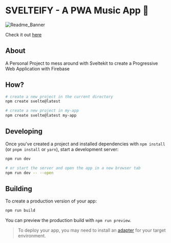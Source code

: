 # SVELTEIFY - A PWA Music App 🎵
![Readme_Banner](https://user-images.githubusercontent.com/84382172/223688923-d94a605e-fe05-46d2-964d-3d1780509fad.png)

Check it out [here](https://mymusicapp-three.vercel.app/)


## About
A Personal Project to mess around with Sveltekit to create a Progressive Web Application with Firebase 

## How?



```bash
# create a new project in the current directory
npm create svelte@latest

# create a new project in my-app
npm create svelte@latest my-app
```

## Developing

Once you've created a project and installed dependencies with `npm install` (or `pnpm install` or `yarn`), start a development server:

```bash
npm run dev

# or start the server and open the app in a new browser tab
npm run dev -- --open
```

## Building

To create a production version of your app:

```bash
npm run build
```

You can preview the production build with `npm run preview`.

> To deploy your app, you may need to install an [adapter](https://kit.svelte.dev/docs/adapters) for your target environment.
